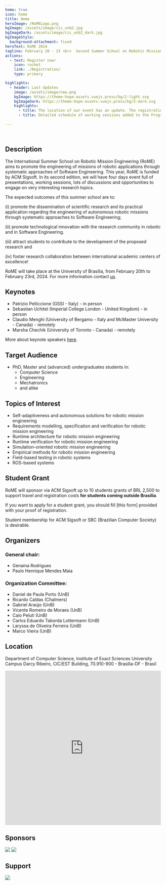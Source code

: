 ```yaml
---
home: true
icon: home
title: Home
heroImage: /RoMELogo.png
bgImage: /assets/image/cic_unb2.jpg
bgImageDark: /assets/image/cic_unb2_dark.jpg
bgImageStyle:
  background-attachment: fixed
heroText: RoME 2024
tagline: February 20 - 23 <br>  Second Summer School on Robotic Mission Engineering.
actions:
  - text: Register now!
    icon: rocket
    link: ./Registration/
    type: primary

highlights:
  - header: Last Updates
    image: /assets/image/new.png
    bgImage: https://theme-hope-assets.vuejs.press/bg/2-light.svg
    bgImageDark: https://theme-hope-assets.vuejs.press/bg/5-dark.svg
    highlights:
      - title: The location of our event has an update. The registration, keynote and morning sessions will be in the IPOL/IREL building auditorium. The other ones will be in the CIC/EST building. The buildings are just beside each other.
      - title: Detailed schedule of working sessions added to the Program page
      
---
```


<br>

## <i class="fas fa-scroll" style="color:var(--theme-color)"></i> Description

The International Summer School on Robotic Mission Engineering (RoME) aims to promote the engineering of missions of robotic applications through systematic approaches of Software Engineering. This year, RoME is funded by ACM Sigsoft. In its second edition, we will have four days event full of presentations, working sessions, lots of discussions and opportunities to engage on very interesting research topics.  
 
The expected outcomes of this summer school are to:

(i) promote the dissemination of scientific research and its practical application regarding the engineering of autonomous robotic missions through systematic approaches to Software Engineering;

(ii) promote technological innovation with the research community in robotic and in Software Engineering.

(iii) attract students to contribute to the development of the proposed research and

(iv) foster research collaboration between international academic centers of excellence!

RoME will take place at the University of Brasília, from February 20th to February 23rd, 2024. For more information contact [us](mailto:romesummerschool@gmail.com).

## <i class="fas fa-microphone-alt" style="color:var(--theme-color)"></i> Keynotes

- Patrizio Pelliccione (GSSI - Italy) - in person
- Sebastian Uchitel (Imperial College London - United Kingdom) - in person
- Claudio Menghi (University of Bergamo - Italy and McMaster University - Canada) - remotely
- Marsha Chechik (University of Toronto - Canada) - remotely

More about keynote speakers [here](/RoME/Keynotes).

## <i class="fas fa-bullseye" style="color:var(--theme-color)"></i> Target Audience

- PhD, Master and (advanced) undergraduates students in:
  - Computer Science
  - Engineering
  - Mechatronics
  - and alike

## <i class="fas fa-crosshairs" style="color:var(--theme-color)"></i> Topics of Interest

- Self-adaptiveness and autonomous solutions for robotic mission engineering
- Requirements modelling, specification and verification for robotic mission engineering
- Runtime architecture for robotic mission engineering
- Runtime verification for robotic mission engineering
- Simulation-oriented robotic mission engineering
- Empirical methods for robotic mission engineering
- Field-based testing in robotic systems
- ROS-based systems

## <i class="fas fa-hand-holding-usd" style="color:var(--theme-color)"></i> Student Grant

RoME will sponsor via ACM Sigsoft up to 10 students grants of BRL 2,500 to support travel and registration costs **for students coming outside Brasilia**.

If you want to apply for a student grant, you should fill [this form] provided with  your proof of registration. 

Student membership for ACM Sigsoft or SBC (Brazilian Computer Society) is desirable.

## <i class="fas fa-users" style="color:var(--theme-color)"></i> Organizers

### General chair:
- Genaína Rodrigues
- Paulo Henrique Mendes Maia

### Organization Committee:
- Daniel de Paula Porto (UnB)
- Ricardo Caldas (Chalmers)
- Gabriel Araújo (UnB)
- Vicente Romeiro de Moraes (UnB)
- Caio Peluti (UnB)
- Carlos Eduardo Taborda Lottermann (UnB)
- Laryssa de Oliveira Ferreira (UnB)
- Marco Vieira (UnB)


## <i class="fa-solid fa-map-pin" style="color:var(--theme-color)"></i> Location

Department of Computer Science, Institute of Exact Sciences
University Campus Darcy Ribeiro,
CIC/EST Building,
70.910-900 - Brasília-DF - Brasil


<iframe src="https://www.google.com/maps/embed?pb=!1m14!1m8!1m3!1d565.8736731194307!2d-47.86952213827909!3d-15.758797026510612!3m2!1i1024!2i768!4f13.1!3m3!1m2!1s0x935a3bb88f71361f%3A0x3933d293e644ad55!2zUHLDqWRpbyBkZSBDacOqbmNpYSBkYSBDb21wdXRhw6fDo28gZSBFc3RhdMOtc3RpY2EgLSBDSUMvRVNU!5e0!3m2!1spt-BR!2sbr!4v1696556421755!5m2!1spt-BR!2sbr" width="100%" height="500" style="border:0;" allowfullscreen="" loading="lazy" referrerpolicy="no-referrer-when-downgrade"></iframe>



## <i class="fa-solid fa-hand-holding-dollar" style="color:var(--theme-color)"></i> Sponsors

<div class="patrocinadores">

  <img src="/assets/image/ie2.png"/>
  <img src="/assets/image/acm.png"/>

</div>

## <i class="fas fa-hands-helping" style="color:var(--theme-color)"></i> Support

<div class="patrocinadores">

  <img src="/assets/image/sbc.png"/>

</div>

<!-- <div v-html="$InstaFeedComponent"></div> -->
